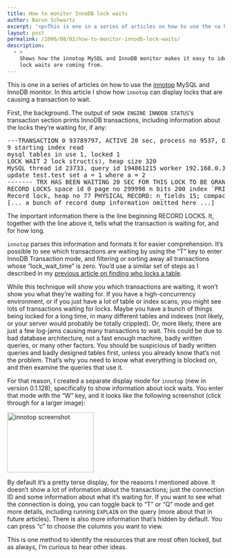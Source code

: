 ```yaml
---
title: How to monitor InnoDB lock waits
author: Baron Schwartz
excerpt: '<p>This is one in a series of articles on how to use the <a href="http://www.xaprb.com/innotop/">innotop</a> MySQL and InnoDB monitor.  In this article I show how <code>innotop</code> can display locks that are causing a transaction to wait.</p>'
layout: post
permalink: /2006/08/02/how-to-monitor-innodb-lock-waits/
description:
  - >
    Shows how the innotop MySQL and InnoDB monitor makes it easy to identify where
    lock waits are coming from.
---
```

This is one in a series of articles on how to use the [innotop][1] MySQL and InnoDB monitor. In this article I show how `innotop` can display locks that are causing a transaction to wait.

First, the background. The output of `SHOW ENGINE INNODB STATUS`&#8216;s transaction section prints InnoDB transactions, including information about the locks they&#8217;re waiting for, if any:

<pre>---TRANSACTION 0 93789797, ACTIVE 20 sec, process no 9537, OS thread id 38900535
9 starting index read
mysql tables in use 1, locked 1
LOCK WAIT 2 lock struct(s), heap size 320
MySQL thread id 23733, query id 194861215 worker 192.168.0.31 xaprb Updating
update test.test set a = 1 where a = 2
------- TRX HAS BEEN WAITING 20 SEC FOR THIS LOCK TO BE GRANTED:
RECORD LOCKS space id 0 page no 299998 n bits 200 index `PRIMARY` of table `test/test` trx id 0 93789797 lock_mode X locks rec but not gap waiting
Record lock, heap no 77 PHYSICAL RECORD: n_fields 15; compact format; info bits 0
[... a bunch of record dump information omitted here ...]</pre>

The important information there is the line beginning RECORD LOCKS. It, together with the line above it, tells what the transaction is waiting for, and for how long.

`innotop` parses this information and formats it for easier comprehension. It&#8217;s possible to see which transactions are waiting by using the &#8220;T&#8221; key to enter InnoDB Transaction mode, and filtering or sorting away all transactions whose &#8220;lock\_wait\_time&#8221; is zero. You&#8217;d use a similar set of steps as I described in my [previous article on finding who locks a table][2].

While this technique will show you which transactions are waiting, it won&#8217;t show you what they&#8217;re waiting for. If you have a high-concurrency environment, or if you just have a lot of table or index scans, you might see lots of transactions waiting for locks. Maybe you have a bunch of things being locked for a long time, in many different tables and indexes (not likely, or your server would probably be totally crippled). Or, more likely, there are just a few log-jams causing many transactions to wait. This could be due to bad database architecture, not a fast enough machine, badly written queries, or many other factors. You should be suspicious of badly written queries and badly designed tables first, unless you already know that&#8217;s not the problem. That&#8217;s why you need to know what everything is blocked on, and then examine the queries that use it.

For that reason, I created a separate display mode for `innotop` (new in version 0.1.128), specifically to show information about lock waits. You enter that mode with the &#8220;W&#8221; key, and it looks like the following screenshot (click through for a larger image):

[<img src="/innotop/thumb-innotop-lock-wait-mode.png" alt="innotop screenshot" width="200" height="139" />][3]

By default it&#8217;s a pretty terse display, for the reasons I mentioned above. It doesn&#8217;t show a lot of information about the transactions; just the connection ID and some information about what it&#8217;s waiting for. If you want to see what the connection is doing, you can toggle back to &#8220;T&#8221; or &#8220;Q&#8221; mode and get more details, including running `EXPLAIN` on the query (more about that in future articles). There is also more information that&#8217;s hidden by default. You can press &#8220;c&#8221; to choose the columns you want to view.

This is one method to identify the resources that are most often locked, but as always, I&#8217;m curious to hear other ideas.

 [1]: http://www.xaprb.com/innotop/
 [2]: /blog/2006/07/31/how-to-analyze-innodb-mysql-locks/
 [3]: /innotop/innotop-lock-wait-mode.png